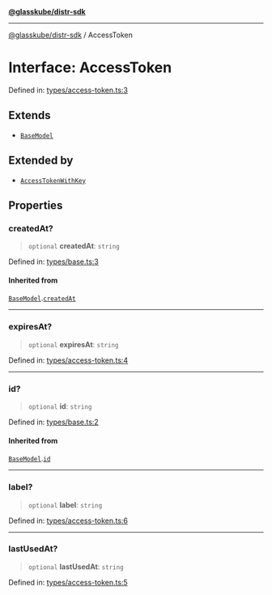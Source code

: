 [**@glasskube/distr-sdk**](../README.md)

---

[@glasskube/distr-sdk](../README.md) / AccessToken

# Interface: AccessToken

Defined in: [types/access-token.ts:3](https://github.com/glasskube/distr/blob/6a35007de6a2b1a70636ce4347f91486536bfef5/sdk/js/src/types/access-token.ts#L3)

## Extends

- [`BaseModel`](BaseModel.md)

## Extended by

- [`AccessTokenWithKey`](AccessTokenWithKey.md)

## Properties

### createdAt?

> `optional` **createdAt**: `string`

Defined in: [types/base.ts:3](https://github.com/glasskube/distr/blob/6a35007de6a2b1a70636ce4347f91486536bfef5/sdk/js/src/types/base.ts#L3)

#### Inherited from

[`BaseModel`](BaseModel.md).[`createdAt`](BaseModel.md#createdat)

---

### expiresAt?

> `optional` **expiresAt**: `string`

Defined in: [types/access-token.ts:4](https://github.com/glasskube/distr/blob/6a35007de6a2b1a70636ce4347f91486536bfef5/sdk/js/src/types/access-token.ts#L4)

---

### id?

> `optional` **id**: `string`

Defined in: [types/base.ts:2](https://github.com/glasskube/distr/blob/6a35007de6a2b1a70636ce4347f91486536bfef5/sdk/js/src/types/base.ts#L2)

#### Inherited from

[`BaseModel`](BaseModel.md).[`id`](BaseModel.md#id)

---

### label?

> `optional` **label**: `string`

Defined in: [types/access-token.ts:6](https://github.com/glasskube/distr/blob/6a35007de6a2b1a70636ce4347f91486536bfef5/sdk/js/src/types/access-token.ts#L6)

---

### lastUsedAt?

> `optional` **lastUsedAt**: `string`

Defined in: [types/access-token.ts:5](https://github.com/glasskube/distr/blob/6a35007de6a2b1a70636ce4347f91486536bfef5/sdk/js/src/types/access-token.ts#L5)
